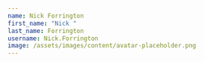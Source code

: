 ```yaml
---
name: Nick Forrington
first_name: "Nick "
last_name: Forrington
username: Nick.Forrington
image: /assets/images/content/avatar-placeholder.png
---
```

